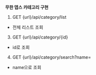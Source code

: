 **무한 뎁스 카테고리 구현**

1. GET {url}/api/category/list
  - 전체 리스트 조회
3. GET {url}/api/category/{id}
  - id로 조회
4. GET {url}/api/category/search?name=
  - name으로 조회
  
